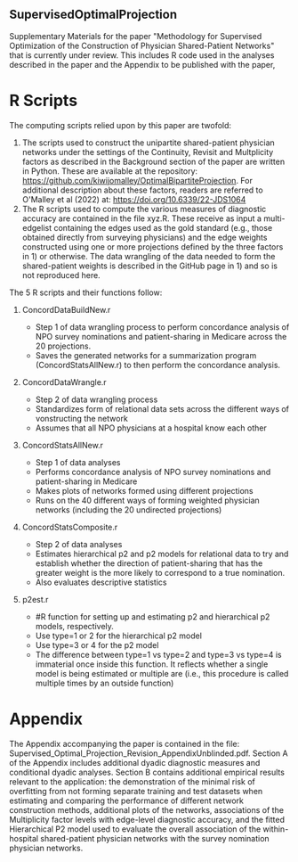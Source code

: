 ## SupervisedOptimalProjection ##
Supplementary Materials for the paper "Methodology for Supervised Optimization of the Construction of Physician Shared-Patient Networks" that is currently under review. This includes R code used in the analyses described in the paper and the Appendix to be published with the paper,

# R Scripts
The computing scripts relied upon by this paper are twofold:
1) The scripts used to construct the unipartite shared-patient physician networks under the settings of the Continuity, Revisit and Multplicity factors as described in the Background section of the paper are written in Python. These are available at the repository: https://github.com/kiwijomalley/OptimalBipartiteProjection. For additional description about these factors, readers are referred to O'Malley et al (2022) at: https://doi.org/10.6339/22-JDS1064
2) The R scripts used to compute the various measures of diagnostic accuracy are contained in the file xyz.R. These receive as input a multi-edgelist containing the edges used as the gold standard (e.g., those obtained directly from surveying physicians) and the edge weights constructed using one or more projections defined by the three factors in 1) or otherwise. The data wrangling of the data needed to form the shared-patient weights is described in the GitHub page in 1) and so is not reproduced here.

The 5 R scripts and their functions follow:
1) ConcordDataBuildNew.r
   - Step 1 of data wrangling process to perform concordance analysis of NPO survey nominations and patient-sharing in Medicare across the 20 projections.
   - Saves the generated networks for a summarization program (ConcordStatsAllNew.r) to then perform the concordance analysis.

2) ConcordDataWrangle.r
   - Step 2 of data wrangling process
   - Standardizes form of relational data sets across the different ways of vonstructing the network
   - Assumes that all NPO physicians at a hospital know each other

3) ConcordStatsAllNew.r
   - Step 1 of data analyses
   - Performs concordance analysis of NPO survey nominations and patient-sharing in Medicare
   - Makes plots of networks formed using different projections
   - Runs on the 40 different ways of forming weighted physician networks (including the 20 undirected projections)
  
4) ConcordStatsComposite.r
   - Step 2 of data analyses
   - Estimates hierarchical p2 and p2 models for relational data to try and establish whether the direction of patient-sharing that has the greater weight is the more likely to correspond to a true nomination.
   - Also evaluates descriptive statistics

5) p2est.r
   - #R function for setting up and estimating p2 and hierarchical p2 models, respectively.
   - Use type=1 or 2 for the hierarchical p2 model
   - Use type=3 or 4 for the p2 model
   - The difference between type=1 vs type=2 and type=3 vs type=4 is immaterial once inside this function. It reflects whether a single model is being estimated or multiple are (i.e., this procedure is called multiple times by an outside function)

# Appendix
The Appendix accompanying the paper is contained in the file: Supervised_Optimal_Projection_Revision_AppendixUnblinded.pdf. Section A of the Appendix includes additional dyadic diagnostic measures and conditional dyadic analyses. Section B contains additional empirical results relevant to the application: the demonstration of the minimal risk of overfitting from not forming separate training and test datasets when estimating and comparing the performance of different network construction methods, additional plots of the networks, associations of the Multiplicity factor levels with edge-level diagnostic accuracy, and the fitted Hierarchical P2 model used to evaluate the overall association of the within-hospital shared-patient physician networks with the survey nomination physician networks.
